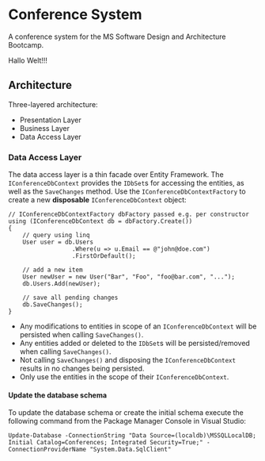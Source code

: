 # Conference System
A conference system for the MS Software Design and Architecture Bootcamp.

Hallo Welt!!!

## Architecture
Three-layered architecture:

* Presentation Layer
* Business Layer
* Data Access Layer

### Data Access Layer
The data access layer is a thin facade over Entity Framework.
The `IConferenceDbContext` provides the `IDbSet`s for accessing the entities, as well as the `SaveChanges` method.
Use the `IConferenceDbContextFactory` to create a new **disposable** `IConferenceDbContext` object:

```
// IConferenceDbContextFactory dbFactory passed e.g. per constructor
using (IConferenceDbContext db = dbFactory.Create())
{
    // query using linq
    User user = db.Users
                  .Where(u => u.Email == @"john@doe.com")
                  .FirstOrDefault();

    // add a new item
    User newUser = new User("Bar", "Foo", "foo@bar.com", "...");
    db.Users.Add(newUser);

    // save all pending changes
    db.SaveChanges();
}
```

* Any modifications to entities in scope of an `IConferenceDbContext` will be persisted when calling `SaveChanges()`.
* Any entities added or deleted to the `IDbSet`s will be persisted/removed when calling `SaveChanges()`.
* Not calling `SaveChanges()` and disposing the `IConferenceDbContext` results in no changes being persisted.
* Only use the entities in the scope of their `IConferenceDbContext`.

#### Update the database schema
To update the database schema or create the initial schema execute the following command from the Package Manager Console in Visual Studio:
```
Update-Database -ConnectionString "Data Source=(localdb)\MSSQLLocalDB; Initial Catalog=Conferences; Integrated Security=True;" -ConnectionProviderName "System.Data.SqlClient"
```